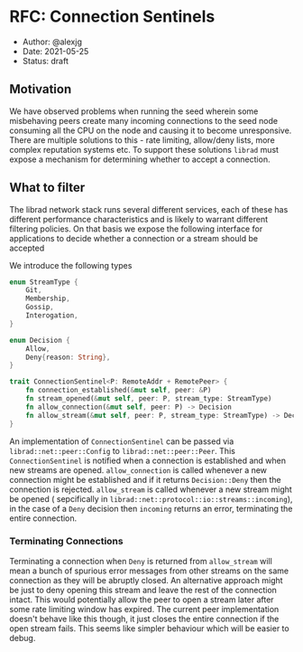 # RFC: Connection Sentinels

* Author: @alexjg
* Date: 2021-05-25
* Status: draft

## Motivation

We have observed problems when running the seed wherein some misbehaving peers
create many incoming connections to the seed node consuming all the CPU on the
node and causing it to become unresponsive. There are multiple solutions to
this - rate limiting, allow/deny lists, more complex reputation systems etc.
To support these solutions `librad` must expose a mechanism for determining 
whether to accept a connection.

## What to filter

The librad network stack runs several different services, each of these has
different performance characteristics and is likely to warrant different
filtering policies. On that basis we expose the following interface for
applications to decide whether a connection or a stream should be accepted

We introduce the following types


```rust
enum StreamType {
    Git,
    Membership,
    Gossip,
    Interogation,
}

enum Decision {
    Allow,
    Deny{reason: String},
}

trait ConnectionSentinel<P: RemoteAddr + RemotePeer> {
    fn connection_established(&mut self, peer: &P)
    fn stream_opened(&mut self, peer: P, stream_type: StreamType)
    fn allow_connection(&mut self, peer: P) -> Decision
    fn allow_stream(&mut self, peer: P, stream_type: StreamType) -> Decision
}
```

An implementation of `ConnectionSentinel` can be passed via 
`librad::net::peer::Config` to `librad::net::peer::Peer`. This 
`ConnectionSentinel` is notified when a connection is established and when 
new streams are opened. `allow_connection` is called whenever a new connection
might be established and if it returns `Decision::Deny` then the connection is
rejected. `allow_stream` is called whenever a new stream might be opened (
sepcifically in `librad::net::protocol::io::streams::incoming`), in the case of
a `Deny` decision then `incoming` returns an error, terminating the entire 
connection.

### Terminating Connections

Terminating a connection when `Deny` is returned from `allow_stream` will mean
a bunch of spurious error messages from other streams on the same connection as
they will be abruptly closed. An alternative approach might be just to deny
opening this stream and leave the rest of the connection intact. This would
potentially allow the peer to open a stream later after some rate limiting
window has expired. The current peer implementation doesn't behave like this
though, it just closes the entire connection if the open stream fails. This 
seems like simpler behaviour which will be easier to debug.


